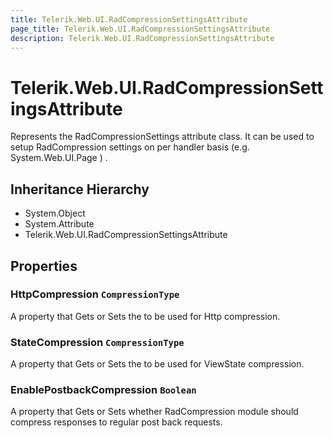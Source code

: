 ```yaml
---
title: Telerik.Web.UI.RadCompressionSettingsAttribute
page_title: Telerik.Web.UI.RadCompressionSettingsAttribute
description: Telerik.Web.UI.RadCompressionSettingsAttribute
---
```


# Telerik.Web.UI.RadCompressionSettingsAttribute

Represents the RadCompressionSettings attribute class. It can be used to setup RadCompression settings on per handler basis
            (e.g. System.Web.UI.Page ) .

## Inheritance Hierarchy

* System.Object
* System.Attribute
* Telerik.Web.UI.RadCompressionSettingsAttribute

## Properties

###  HttpCompression `CompressionType`

A property that Gets or Sets the  to be used for Http compression.

###  StateCompression `CompressionType`

A property that Gets or Sets the  to be used for ViewState compression.

###  EnablePostbackCompression `Boolean`

A property that Gets or Sets whether RadCompression module should compress responses to regular post back requests.

